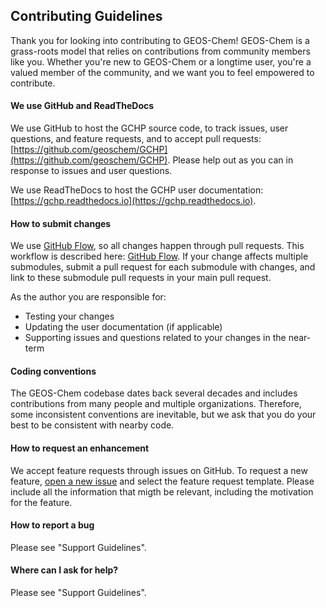 ## Contributing Guidelines

Thank you for looking into contributing to GEOS-Chem! GEOS-Chem is a grass-roots model that relies on 
contributions from community members like you. Whether you're new to GEOS-Chem or a longtime user, 
you're a valued member of the community, and we want you to feel empowered to contribute.

#### We use GitHub and ReadTheDocs
We use GitHub to host the GCHP source code, to track issues, user questions, and feature requests, and to accept pull requests: [https://github.com/geoschem/GCHP](https://github.com/geoschem/GCHP). Please help out as you can in response to issues and user questions.

We use ReadTheDocs to host the GCHP user documentation: [https://gchp.readthedocs.io](https://gchp.readthedocs.io).

#### How to submit changes
We use [GitHub Flow](https://guides.github.com/introduction/flow/index.html), so all changes happen through pull requests. This
workflow is described here: [GitHub Flow](https://guides.github.com/introduction/flow/index.html). If your change affects multiple
submodules, submit a pull request for each submodule with changes, and link to these submodule pull requests in your main pull request.

As the author you are responsible for:
- Testing your changes
- Updating the user documentation (if applicable)
- Supporting issues and questions related to your changes in the near-term

#### Coding conventions
The GEOS-Chem codebase dates back several decades and includes contributions from many people and multiple organizations.
Therefore, some inconsistent conventions are inevitable, but we ask that you do your best to be consistent with nearby
code.

#### How to request an enhancement
We accept feature requests through issues on GitHub. To request a new feature, [open a new issue](https://github.com/geoschem/GCHP/issues/new/choose) and select the feature request template. Please include all the information that migth be relevant, including the motivation
for the feature.

#### How to report a bug
Please see "Support Guidelines".

#### Where can I ask for help?
Please see "Support Guidelines".